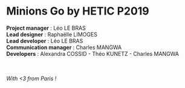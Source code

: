 <h1>Minions Go by HETIC P2019</h1>

**Project manager** : Léo LE BRAS<br/>
**Lead designer** : Raphaëlle LIMOGES<br/>
**Lead developer** : Léo LE BRAS<br/>
**Communication manager** : Charles MANGWA<br/>
**Developers** : Alexandra COSSID - Théo KUNETZ - Charles MANGWA<br/><br/><br/>

*With <3 from Paris !*
